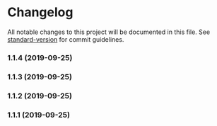 # Changelog

All notable changes to this project will be documented in this file. See [standard-version](https://github.com/conventional-changelog/standard-version) for commit guidelines.

### 1.1.4 (2019-09-25)



### 1.1.3 (2019-09-25)



### 1.1.2 (2019-09-25)



### 1.1.1 (2019-09-25)
